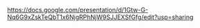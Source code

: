 https://docs.google.com/presentation/d/1Gtw-G-Nq6G9xZskTeQbT1x6NjgRPhNjW9SJJEXSfGfg/edit?usp=sharing
